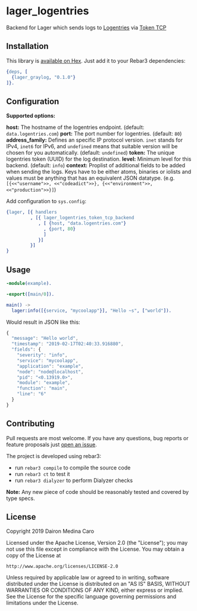 # lager_logentries

Backend for Lager which sends logs to [Logentries](https://logentries.com)  via [Token TCP](https://docs.logentries.com/docs/input-token)

## Installation

This library is [available on Hex](https://hex.pm/packages/lager_logentries). Just add it to your
Rebar3 dependencies:

```erlang
{deps, [
  {lager_graylog, "0.1.0"}
]}.
```

## Configuration

**Supported options:**

**host:** The hostname of the logentries endpoint. (default: `data.logentries.com`)
**port:** The port number for logentries. (default: `80`)
**address_family:** Defines an specific IP protocol version. `inet` stands for IPv4, `inet6` for IPv6, and `undefined` means that suitable version will be chosen for you automatically. (default: `undefined`)
**token:** The unique logentries token (UUID) for the log destination.
**level:** Minimum level for this backend. (default: `info`)
**context:** Proplist of additional fields to be added when sending the logs. Keys have to be either atoms, binaries or iolists and values must be anything that has an equivalent JSON datatype. (e.g. `[{<<"username">>, <<"codeadict">>}, {<<"environment">>, <<"production">>}]`)

Add configuration to `sys.config`:

```erlang
{lager, [{ handlers
         , [{ lager_logentries_token_tcp_backend
            , [ {host, "data.logentries.com"}
              , {port, 80}
              ]
            }]
         }]
}
```

## Usage

```erlang
-module(example).

-export([main/0]).

main() ->
  lager:info([{service, "mycoolapp"}], "Hello ~s", ["world"]).
```

Would result in JSON like this:

```javascript
{
  "message": "Hello world",
  "timestamp": "2019-02-17T02:40:33.916880",
  "fields": {
    "severity": "info",
    "service": "mycoolapp",
    "application": "example",
    "node": "node@localhost",
    "pid": "<0.13919.0>",
    "module": "example",
    "function": "main",
    "line": "6"
  }
}
```

## Contributing

Pull requests are most welcome. If you have any questions, bug reports or feature proposals just
[open an issue](https://github.com/codeadict/lager_logentries/issues/new).

The project is developed using rebar3:

* run `rebar3 compile` to compile the source code
* run `rebar3 ct` to test it
* run `rebar3 dialyzer` to perform Dialyzer checks

**Note:** Any new piece of code should be reasonably tested and covered by type specs.

## License

Copyright 2019 Dairon Medina Caro

Licensed under the Apache License, Version 2.0 (the "License");
you may not use this file except in compliance with the License.
You may obtain a copy of the License at

    http://www.apache.org/licenses/LICENSE-2.0

Unless required by applicable law or agreed to in writing, software
distributed under the License is distributed on an "AS IS" BASIS,
WITHOUT WARRANTIES OR CONDITIONS OF ANY KIND, either express or implied.
See the License for the specific language governing permissions and
limitations under the License.

